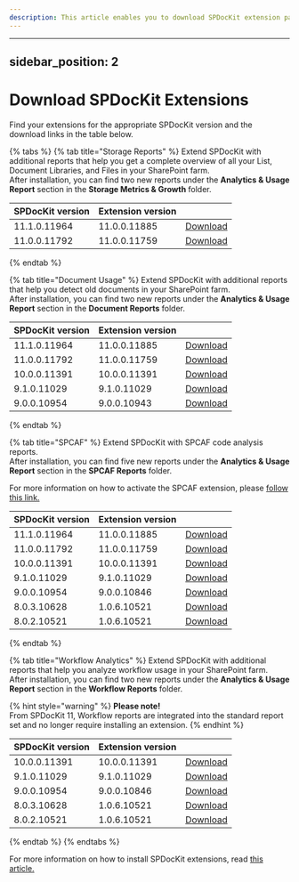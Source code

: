 ```yaml
---
description: This article enables you to download SPDocKit extension packages.
---
```


---
sidebar_position: 2
---

# Download SPDocKit Extensions

Find your extensions for the appropriate SPDocKit version and the download links in the table below.

{% tabs %}
{% tab title="Storage Reports" %}
Extend SPDocKit with additional reports that help you get a complete overview of all your List, Document Libraries, and Files in your SharePoint farm.  
After installation, you can find two new reports under the **Analytics & Usage Report** section in the **Storage Metrics & Growth** folder.

| SPDocKit version | Extension version |  |
| :--- | :--- | :--- |
| 11.1.0.11964 | 11.0.0.11885 | [Download](https://extensions.syskit.com/api/v2/package/syskit.spdockit.plugins.storagereports/11.0.0.11885) |
| 11.0.0.11792 | 11.0.0.11759 | [Download](https://extensions.syskit.com/api/v2/package/syskit.spdockit.plugins.storagereports/11.0.0.11759) |
{% endtab %}

{% tab title="Document Usage" %}
Extend SPDocKit with additional reports that help you detect old documents in your SharePoint farm.  
After installation, you can find two new reports under the **Analytics & Usage Report** section in the **Document Reports** folder.

| SPDocKit version | Extension version |  |
| :--- | :--- | :--- |
| 11.1.0.11964 | 11.0.0.11885 | [Download](https://extensions.syskit.com/api/v2/package/syskit.spdockit.plugins.documentusage/11.0.0.11885) |
| 11.0.0.11792 | 11.0.0.11759 | [Download](https://extensions.syskit.com/api/v2/package/syskit.spdockit.plugins.documentusage/11.0.0.11759) |
| 10.0.0.11391 | 10.0.0.11391 | [Download](https://extensions.syskit.com/api/v2/package/syskit.spdockit.plugins.documentusage/10.0.0.11391) |
| 9.1.0.11029 | 9.1.0.11029 | [Download](https://extensions.syskit.com/api/v2/package/syskit.spdockit.plugins.documentusage/9.1.0.11029) |
| 9.0.0.10954 | 9.0.0.10943 | [Download](https://extensions.syskit.com/api/v2/package/syskit.spdockit.plugins.documentusage/9.0.0.10943) |
{% endtab %}

{% tab title="SPCAF" %}
Extend SPDocKit with SPCAF code analysis reports.  
After installation, you can find five new reports under the **Analytics & Usage Report** section in the **SPCAF Reports** folder.

For more information on how to activate the SPCAF extension, please [follow this link.](activate-spcaf-extension.md)

| SPDocKit version | Extension version |  |
| :--- | :--- | :--- |
| 11.1.0.11964 | 11.0.0.11885 | [Download](https://extensions.syskit.com/api/v2/package/syskit.spdockit.plugins.spcaf/11.0.0.11885) |
| 11.0.0.11792 | 11.0.0.11759 | [Download](https://extensions.syskit.com/api/v2/package/syskit.spdockit.plugins.spcaf/11.0.0.11759) |
| 10.0.0.11391 | 10.0.0.11391 | [Download](https://extensions.syskit.com/api/v2/package/syskit.spdockit.plugins.spcaf/10.0.0.11391) |
| 9.1.0.11029 | 9.1.0.11029 | [Download](https://extensions.syskit.com/api/v2/package/syskit.spdockit.plugins.spcaf/9.1.0.11029) |
| 9.0.0.10954 | 9.0.0.10846 | [Download](https://extensions.syskit.com/api/v2/package/syskit.spdockit.plugins.spcaf/9.0.0.10846) |
| 8.0.3.10628 | 1.0.6.10521 | [Download](https://extensions.syskit.com/api/v2/package/acceleratio.spdockit.plugins.spcaf/1.0.6.10521) |
| 8.0.2.10521 | 1.0.6.10521 | [Download](https://extensions.syskit.com/api/v2/package/acceleratio.spdockit.plugins.spcaf/1.0.6.10521) |
{% endtab %}

{% tab title="Workflow Analytics" %}
Extend SPDocKit with additional reports that help you analyze workflow usage in your SharePoint farm.  
After installation, you can find two new reports under the **Analytics & Usage Report** section in the **Workflow Reports** folder.

{% hint style="warning" %}
**Please note!**  
From SPDocKit 11, Workflow reports are integrated into the standard report set and no longer require installing an extension.
{% endhint %}

| SPDocKit version | Extension version |  |
| :--- | :--- | :--- |
| 10.0.0.11391 | 10.0.0.11391 | [Download](https://extensions.syskit.com/api/v2/package/syskit.spdockit.plugins.workflowanalytics/10.0.0.11391) |
| 9.1.0.11029 | 9.1.0.11029 | [Download](https://extensions.syskit.com/api/v2/package/syskit.spdockit.plugins.workflowanalytics/9.1.0.11029) |
| 9.0.0.10954 | 9.0.0.10846 | [Download](https://extensions.syskit.com/api/v2/package/syskit.spdockit.plugins.workflowanalytics/9.0.0.10846) |
| 8.0.3.10628 | 1.0.6.10521 | [Download](https://extensions.syskit.com/api/v2/package/acceleratio.spdockit.plugins.workflowanalytics/1.0.6.10521) |
| 8.0.2.10521 | 1.0.6.10521 | [Download](https://extensions.syskit.com/api/v2/package/acceleratio.spdockit.plugins.workflowanalytics/1.0.6.10521) |
{% endtab %}
{% endtabs %}

For more information on how to install SPDocKit extensions, read [this article.](install-spdockit-extensions.md)

